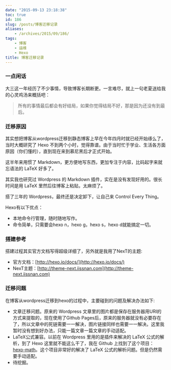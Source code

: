 ```yaml
---
date: "2015-09-13 23:18:38"
toc: true
id: 186
slug: /posts/博客迁移记录
aliases:
    - /archives/2015/09/186/
tags:
    - 博客
    - 运维
    - Hexo
title: 博客迁移记录
---
```


### 一点闲话

大三这一年经历了不少事情，导致博客长期断更。一言难尽，就上一句老夏送给我的心灵鸡汤来概括吧：

> 所有的事情最后都会有好结局，如果你觉得结局不好，那是因为还没有到最后。

### 迁移原因

其实想把博客从wordpress迁移到静态博客上早在今年四月时就已经开始琢么了，当时大概研究了 Hexo 不到两个小时，觉得靠谱。由于当时忙于学业、生活各方面原因（你们懂的），直到现在来到慕尼黑后才正式开始。

<!-- more -->

这半年来用惯了 Markdown，更方便地写东西，更加专注于内容，比码起字来就忘语法的 LaTeX 好多了。

其实我也研究过 Wordpress 的 Markdown 插件，实在是没有发现好用的。很长时间是用 LaTeX 里然后往博客上粘贴，太麻烦了。

搭了三年的 Wordpress，最终还是决定卸下，让自己来 Control Every Thing。

Hexo有以下优点：

* 本地命令行管理，随时随地写作。
* 命令简单，只需要会hexo n，hexo g，hexo s，hexo d就能搞定一切。

### 搭建参考

搭建过程其实官方文档写得超级详细了，另外就是我用了NexT的主题:

- 官方文档：[http://hexo.io/docs/](http://hexo.io/docs/)
- NexT主题：[http://theme-next.iissnan.com](http://theme-next.iissnan.com)

### 迁移问题

在博客从wordpress迁移到hexo的过程中，主要碰到的问题及解决办法如下:

- 文章迁移问题。原来的 Wordpress 文章里的图片都是保存在服务器用URI的方式来提取的，现在使用了Github Pages后，原来的服务器就没有必要存在了，所以文章中的死链需要一一解决，图片链接同样也需要一一解决。这里我暂时没有想到好办法，只能一篇文章一篇文章的手动适配。
- LaTeX公式兼容。以前在 Wordpress 里用的是插件来解决的 LaTeX 公式的解析，到了 Hexo 这里就不能这么干了，我在 Github 上找到了这个项目：[hexo-math](https://github.com/akfish/hexo-math)。这个项目非常好的解决了 LaTeX 公式的解析问题。但是仍然需要手动适配。
- 待挖掘。
